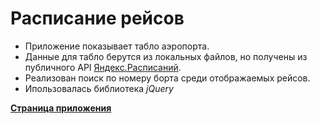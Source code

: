 # Расписание рейсов
+ Приложение показывает табло аэропорта.
+ Данные для табло берутся из локальных файлов, но получены из публичного API [Яндекс.Расписаний](https://tech.yandex.ru/rasp/raspapi/).
+ Реализован поиск по номеру борта среди отображаемых рейсов.
+ Ипользовалась библиотека *jQuery*

**[Страница приложения](https://scofield001.github.io/timetable/)**
